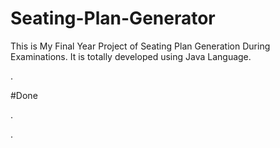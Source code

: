 # Seating-Plan-Generator

This is My Final Year Project of Seating Plan Generation During Examinations. It is totally developed using Java Language.



























































































































































































































.





















































#Done










































































































.




































































































































































































































































































































































































































































































.







































